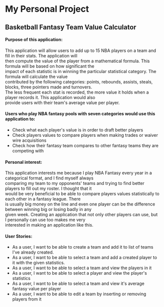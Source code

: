 # My Personal Project

## Basketball Fantasy Team Value Calculator

#### Purpose of this application:
This application will allow users to add up to 15 NBA players on a team and fill in their stats. The application will  
then compute the value of the player from a mathematical formula. This formula will be based on how significant the  
impact of each statistic is in winning the particular statistical category. The formula will calculate the value  
contributed by the following categories: points, rebounds, assists, steals, blocks, three pointers made and turnovers.    
The less frequent each stat is recorded, the more value it holds when a player records it. This application would also    
provide users with their team's average value per player.

#### Users who play NBA fantasy pools with seven categories would use this application to: 

* Check what each player's value is in order to draft better players
* Check players values to compare players when making trades or waiver wire acquisitions
* Check how their fantasy team compares to other fantasy teams they are competing with

#### Personal interest:
This application interests me because I play NBA Fantasy every year in a categorical format, and I find myself always   
comparing my team to my opponents' teams and trying to find better players to fill out my roster. I thought that it  
would be very beneficial to be able to compare players values statistically to each other in a fantasy league. There  
is usually big money on the line and even one player can be the difference between winning big or losing badly in any   
given week. Creating an application that not only other players can use, but I personally can use too makes me very   
interested in making an application like this.


#### User Stories:
* As a user, I want to be able to create a team and add it to list of teams I've already created.
* As a user, I want to be able to select a team and add a created player to it with the given statistics.
* As a user, I want to be able to select a team and view the players in it
* As a user, I want to be able to select a player and view the player's statistics
* As a user, I want to be able to select a team and view it's average fantasy value per player
* As a user, I want to be able to edit a team by inserting or removing players from it